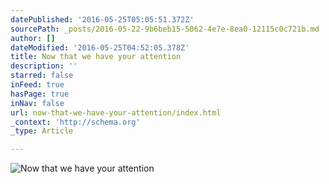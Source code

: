 ```yaml
---
datePublished: '2016-05-25T05:05:51.372Z'
sourcePath: _posts/2016-05-22-9b6beb15-5062-4e7e-8ea0-12115c0c721b.md
author: []
dateModified: '2016-05-25T04:52:05.378Z'
title: Now that we have your attention
description: ''
starred: false
inFeed: true
hasPage: true
inNav: false
url: now-that-we-have-your-attention/index.html
_context: 'http://schema.org'
_type: Article

---
```

![Now that we have your attention](https://s3-us-west-2.amazonaws.com/the-grid-img/p/30386cfbd5fd3a80070e40817ff6ae9dd894153f.jpg)